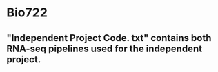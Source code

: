 # Bio722

## "Independent Project Code. txt" contains both RNA-seq pipelines used for the independent project. 
